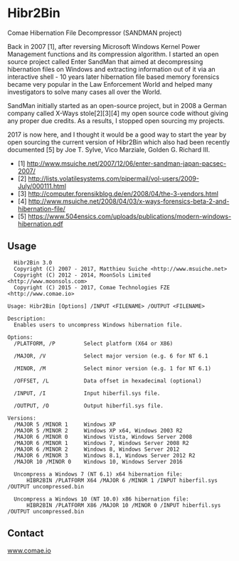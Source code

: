 # Hibr2Bin
Comae Hibernation File Decompressor (SANDMAN project)

Back in 2007 [1], after reversing Microsoft Windows Kernel Power Management functions and its compression algorithm.
I started an open source project called Enter SandMan that aimed at decompressing hibernation files on Windows and extracting information out of it via an interactive shell - 10 years later hibernation file based memory forensics became very popular in the Law Enforcement World and helped many investigators to solve many cases all over the World.

SandMan initially started as an open-source project, but in 2008 a German company called X-Ways stole[2][3][4] my open source code without giving any proper due credits. As a results, I stopped open sourcing my projects.

2017 is now here, and I thought it would be a good way to start the year by open sourcing the current version of Hibr2Bin which also had been recently documented [5] by Joe T. Sylve, Vico Marziale, Golden G. Richard III.

- [1] http://www.msuiche.net/2007/12/06/enter-sandman-japan-pacsec-2007/
- [2] http://lists.volatilesystems.com/pipermail/vol-users/2009-July/000111.html
- [3] http://computer.forensikblog.de/en/2008/04/the-3-vendors.html
- [4] http://www.msuiche.net/2008/04/03/x-ways-forensics-beta-2-and-hibernation-file/
- [5] https://www.504ensics.com/uploads/publications/modern-windows-hibernation.pdf

## Usage

```
  Hibr2Bin 3.0
  Copyright (C) 2007 - 2017, Matthieu Suiche <http://www.msuiche.net>
  Copyright (C) 2012 - 2014, MoonSols Limited <http://www.moonsols.com>
  Copyright (C) 2015 - 2017, Comae Technologies FZE <http://www.comae.io>

Usage: Hibr2Bin [Options] /INPUT <FILENAME> /OUTPUT <FILENAME>

Description:
  Enables users to uncompress Windows hibernation file.

Options:
  /PLATFORM, /P         Select platform (X64 or X86)

  /MAJOR, /V            Select major version (e.g. 6 for NT 6.1

  /MINOR, /M            Select minor version (e.g. 1 for NT 6.1)

  /OFFSET, /L           Data offset in hexadecimal (optional)

  /INPUT, /I            Input hiberfil.sys file.

  /OUTPUT, /O           Output hiberfil.sys file.

Versions:
  /MAJOR 5 /MINOR 1     Windows XP
  /MAJOR 5 /MINOR 2     Windows XP x64, Windows 2003 R2
  /MAJOR 6 /MINOR 0     Windows Vista, Windows Server 2008
  /MAJOR 6 /MINOR 1     Windows 7, Windows Server 2008 R2
  /MAJOR 6 /MINOR 2     Windows 8, Windows Server 2012
  /MAJOR 6 /MINOR 3     Windows 8.1, Windows Server 2012 R2
  /MAJOR 10 /MINOR 0    Windows 10, Windows Server 2016

  Uncompress a Windows 7 (NT 6.1) x64 hibernation file:
      HIBR2BIN /PLATFORM X64 /MAJOR 6 /MINOR 1 /INPUT hiberfil.sys /OUTPUT uncompressed.bin

  Uncompress a Windows 10 (NT 10.0) x86 hibernation file:
      HIBR2BIN /PLATFORM X86 /MAJOR 10 /MINOR 0 /INPUT hiberfil.sys /OUTPUT uncompressed.bin
```

## Contact
www.comae.io
